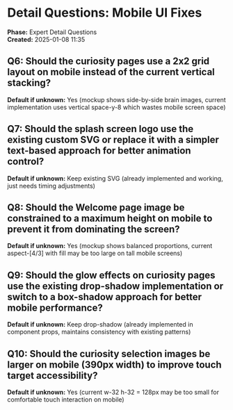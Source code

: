 # Detail Questions: Mobile UI Fixes

**Phase:** Expert Detail Questions  
**Created:** 2025-01-08 11:35

## Q6: Should the curiosity pages use a 2x2 grid layout on mobile instead of the current vertical stacking?
**Default if unknown:** Yes (mockup shows side-by-side brain images, current implementation uses vertical space-y-8 which wastes mobile screen space)

## Q7: Should the splash screen logo use the existing custom SVG or replace it with a simpler text-based approach for better animation control?
**Default if unknown:** Keep existing SVG (already implemented and working, just needs timing adjustments)

## Q8: Should the Welcome page image be constrained to a maximum height on mobile to prevent it from dominating the screen?
**Default if unknown:** Yes (mockup shows balanced proportions, current aspect-[4/3] with fill may be too large on tall mobile screens)

## Q9: Should the glow effects on curiosity pages use the existing drop-shadow implementation or switch to a box-shadow approach for better mobile performance?
**Default if unknown:** Keep drop-shadow (already implemented in component props, maintains consistency with existing patterns)

## Q10: Should the curiosity selection images be larger on mobile (390px width) to improve touch target accessibility?
**Default if unknown:** Yes (current w-32 h-32 = 128px may be too small for comfortable touch interaction on mobile)